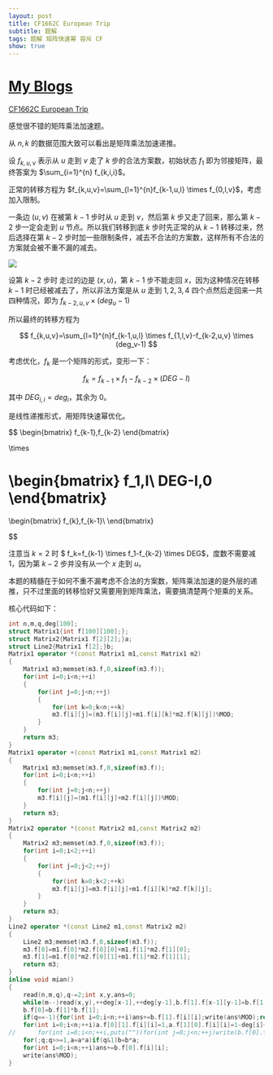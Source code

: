 ```yaml
---
layout: post
title: CF1662C European Trip
subtitle: 题解
tags: 题解 矩阵快速幂 容斥 CF
show: true
---
```


# [My Blogs]()

[CF1662C European Trip](https://www.luogu.com.cn/problem/CF1662C)

感觉很不错的矩阵乘法加速题。

从 $n,k$ 的数据范围大致可以看出是矩阵乘法加速递推。

设 $f_{k,u,v}$ 表示从 $u$ 走到 $v$ 走了 $k$ 步的合法方案数，初始状态 $f_1$ 即为邻接矩阵，最终答案为 $\sum_{i=1}^{n} f_{k,i,i}$。

正常的转移方程为 $f_{k,u,v}=\sum_{l=1}^{n}f_{k-1,u,l} \times f_{0,l,v}$，考虑加入限制。

一条边 $(u,v)$ 在被第 $k-1$ 步时从 $u$ 走到 $v$，然后第 $k$ 步又走了回来，那么第 $k-2$ 步一定会走到 $u$ 节点。所以我们转移到底 $k$ 步时先正常的从 $k-1$ 转移过来，然后选择在第 $k-2$ 步时加一些限制条件，减去不合法的方案数，这样所有不合法的方案就会被不重不漏的减去。

![](https://cdn.luogu.com.cn/upload/image_hosting/4ppef9k1.png)

设第 $k-2$ 步时 走过的边是 $(x,u)$，第 $k-1$ 步不能走回 $x$，因为这种情况在转移 $k-1$ 时已经被减去了，所以非法方案是从 $u$ 走到 $1,2,3,4$ 四个点然后走回来一共四种情况，即为 $f_{k-2,u,v} \times (deg_u-1)$

所以最终的转移方程为

$$
f_{k,u,v}=\sum_{l=1}^{n}f_{k-1,u,l} \times f_{1,l,v}-f_{k-2,u,v} \times (deg_v-1)
$$

考虑优化，$f_k$ 是一个矩阵的形式，变形一下：

$$
f_k=f_{k-1} \times f_1-f_{k-2} \times (DEG-I)
$$

其中 $DEG_{i,i}=deg_i$，其余为 $0$。

是线性递推形式，用矩阵快速幂优化。

$$
\begin{bmatrix}
f_{k-1},f_{k-2}
\end{bmatrix}

\times

\begin{bmatrix}
f_1,I\\
DEG-I,0
\end{bmatrix}
=
\begin{bmatrix}
f_{k},f_{k-1}\\
\end{bmatrix}

$$

注意当 $k=2$ 时 $
f_k=f_{k-1} \times f_1-f_{k-2} \times DEG$，度数不需要减 $1$，因为第 $k-2$ 步并没有从一个 $x$ 走到 $u$。

本题的精髓在于如何不重不漏考虑不合法的方案数，矩阵乘法加速的是外层的递推，只不过里面的转移恰好又需要用到矩阵乘法，需要搞清楚两个矩乘的关系。

核心代码如下：

```cpp
int n,m,q,deg[100];
struct Matrix1{int f[100][100];};
struct Matrix2{Matrix1 f[2][2];}a;
struct Line2{Matrix1 f[2];}b;
Matrix1 operator *(const Matrix1 m1,const Matrix1 m2)
{
	Matrix1 m3;memset(m3.f,0,sizeof(m3.f));
	for(int i=0;i<n;++i)
	{
		for(int j=0;j<n;++j)
		{
			for(int k=0;k<n;++k)
			m3.f[i][j]=(m3.f[i][j]+m1.f[i][k]*m2.f[k][j])%MOD;
		}
	}
	return m3;
}
Matrix1 operator +(const Matrix1 m1,const Matrix1 m2)
{
	Matrix1 m3;memset(m3.f,0,sizeof(m3.f));
	for(int i=0;i<n;++i)
	{
		for(int j=0;j<n;++j)
		m3.f[i][j]=(m1.f[i][j]+m2.f[i][j])%MOD;
	}
	return m3;
}
Matrix2 operator *(const Matrix2 m1,const Matrix2 m2)
{
	Matrix2 m3;memset(m3.f,0,sizeof(m3.f));
	for(int i=0;i<2;++i)
	{
		for(int j=0;j<2;++j)
		{
			for(int k=0;k<2;++k)
			m3.f[i][j]=m3.f[i][j]+m1.f[i][k]*m2.f[k][j];
		}
	}
	return m3;
}
Line2 operator *(const Line2 m1,const Matrix2 m2)
{
	Line2 m3;memset(m3.f,0,sizeof(m3.f));
	m3.f[0]=m1.f[0]*m2.f[0][0]+m1.f[1]*m2.f[1][0];
	m3.f[1]=m1.f[0]*m2.f[0][1]+m1.f[1]*m2.f[1][1];
	return m3;
}
inline void mian()
{
	read(n,m,q),q-=2;int x,y,ans=0;
	while(m--)read(x,y),++deg[x-1],++deg[y-1],b.f[1].f[x-1][y-1]=b.f[1].f[y-1][x-1]=a.f[0][0].f[x-1][y-1]=a.f[0][0].f[y-1][x-1]=1;
	b.f[0]=b.f[1]*b.f[1];
	if(q==-1){for(int i=0;i<n;++i)ans+=b.f[1].f[i][i];write(ans%MOD);return;}
	for(int i=0;i<n;++i)a.f[0][1].f[i][i]=1,a.f[1][0].f[i][i]=1-deg[i]+MOD,b.f[0].f[i][i]=0;
//		for(int i=0;i<n;++i,puts(""))for(int j=0;j<n;++j)write(b.f[0].f[i][j]);
	for(;q;q>>=1,a=a*a)if(q&1)b=b*a;
	for(int i=0;i<n;++i)ans+=b.f[0].f[i][i];
	write(ans%MOD);
}
```